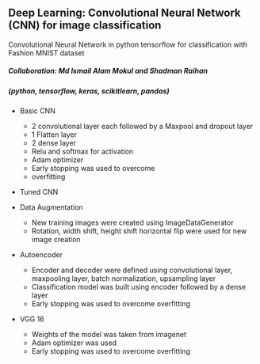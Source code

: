 ## Deep Learning: Convolutional Neural Network (CNN) for image classification
Convolutional Neural Network in python tensorflow for classification with Fashion MNIST dataset
##### Collaboration: Md Ismail Alam Mokul and Shadman Raihan
##### (python, tensorflow, keras, scikitlearn, pandas)

- Basic CNN
  - 2 convolutional layer each followed by a Maxpool and dropout layer
  - 1 Flatten layer
  - 2 dense layer
  - Relu and softmax for activation
  - Adam optimizer
  - Early stopping was used to overcome
  - overfitting
 
- Tuned CNN
- Data Augmentation
  - New training images were created using ImageDataGenerator
  - Rotation, width shift, height shift horizontal flip were used for new image creation
- Autoencoder
  - Encoder and decoder were defined using convolutional layer, maxpooling layer, batch normalization, upsampling layer
  - Classification model was built using encoder followed by a dense layer
  - Early stopping was used to overcome overfitting
- VGG 16
  - Weights of the model was taken from imagenet
  - Adam optimizer was used
  - Early stopping was used to overcome overfitting





